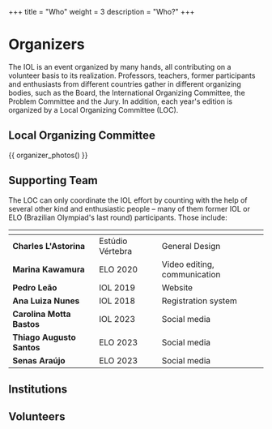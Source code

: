 +++
title = "Who"
weight = 3
description = "Who?"
+++

# Organizers

The IOL is an event organized by many hands, all contributing on a volunteer basis to its realization. Professors, teachers, former participants and enthusiasts from different countries gather in different organizing bodies, such as the Board, the International Organizing Committee, the Problem Committee and the Jury. In addition, each year's edition is organized by a Local Organizing Committee (LOC).

## Local Organizing Committee

{{ organizer_photos() }}

## Supporting Team

The LOC can only coordinate the IOL effort by counting with the help of several other kind and enthusiastic people – many of them former IOL or ELO (Brazilian Olympiad's last round) participants. Those include:

| <!-- -->    | <!-- -->    | <!-- -->  |
|-------------|-------------| --- |
| **Charles L'Astorina** | Estúdio Vértebra | General Design |
| **Marina Kawamura** | ELO 2020 | Video editing, communication |
| **Pedro Leão** | IOL 2019 | Website |
| **Ana Luiza Nunes** | IOL 2018 | Registration system |
| **Carolina Motta Bastos** | IOL 2023 | Social media |
| **Thiago Augusto Santos** | ELO 2023 | Social media |
| **Senas Araújo** | ELO 2023 | Social media |

## Institutions

## Volunteers